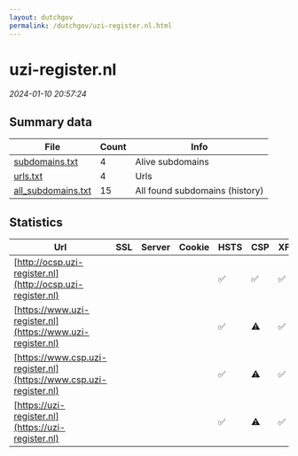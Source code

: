 ```yaml
---
layout: dutchgov
permalink: /dutchgov/uzi-register.nl.html
---
```



# uzi-register.nl
*2024-01-10 20:57:24*
## Summary data


| File       | Count | Info |
|------------|-------|------|
|[subdomains.txt](/data/uzi-register.nl/subdomains.txt)|4|Alive subdomains|
|[urls.txt](/data/uzi-register.nl/urls.txt)|4|Urls|
|[all_subdomains.txt](/data/uzi-register.nl/all_subdomains.txt)|15|All found subdomains (history)|


## Statistics


| Url | SSL | Server | Cookie | HSTS | CSP | XFO | XXP | RP | Tech |Title |
|------------|-------|------|------|------|------|------|------|------|------|------|
|[http://ocsp.uzi-register.nl](http://ocsp.uzi-register.nl)| || |:white_check_mark: | :white_check_mark:| :white_check_mark: | :white_check_mark: | :white_check_mark: |HSTS||
|[https://www.uzi-register.nl](https://www.uzi-register.nl)| || |:white_check_mark: |:warning: | :white_check_mark: | :white_check_mark: | :white_check_mark: |HSTS|301 Moved Perman...|
|[https://www.csp.uzi-register.nl](https://www.csp.uzi-register.nl)| || |:white_check_mark: |:warning: | :white_check_mark: | :white_check_mark: | :white_check_mark: |HSTS|301 Moved Perman...|
|[https://uzi-register.nl](https://uzi-register.nl)| || |:white_check_mark: |:warning: | :white_check_mark: | :white_check_mark: | :white_check_mark: |HSTS|301 Moved Perman...|